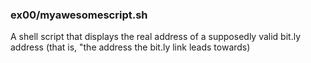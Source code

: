 ### ex00/myawesomescript.sh
A shell script that displays the real address of a supposedly valid bit.ly address (that is, "the address the bit.ly link leads towards)
